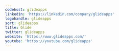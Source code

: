 ```yaml
---
codehost: glideapps
linkedin: 'https://linkedin.com/company/glideapps'
logohandle: glideapps
sort: glideapps
title: Glide
twitter: glideapps
website: 'https://www.glideapps.com/'
youtube: 'https://youtube.com/glideapps'
---
```

